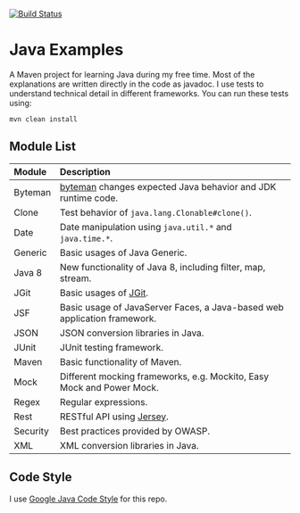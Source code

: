 [![Build Status][travis-img]][travis]

# Java Examples

A Maven project for learning Java during my free time. Most of the explanations are
written directly in the code as javadoc. I use tests to understand technical detail
in different frameworks. You can run these tests using:

    mvn clean install

## Module List

Module | Description
:--- | :---
Byteman | [byteman][bm] changes expected Java behavior and JDK runtime code.
Clone | Test behavior of `java.lang.Clonable#clone()`.
Date | Date manipulation using `java.util.*` and `java.time.*`.
Generic | Basic usages of Java Generic.
Java 8 | New functionality of Java 8, including filter, map, stream.
JGit | Basic usages of [JGit][jgit].
JSF | Basic usage of JavaServer Faces, a Java-based web application framework.
JSON | JSON conversion libraries in Java.
JUnit | JUnit testing framework.
Maven | Basic functionality of Maven.
Mock | Different mocking frameworks, e.g. Mockito, Easy Mock and Power Mock.
Regex | Regular expressions.
Rest | RESTful API using [Jersey][jersey].
Security | Best practices provided by OWASP.
XML | XML conversion libraries in Java.

## Code Style

I use [Google Java Code Style][style-java] for this repo.

[bm]: http://byteman.jboss.org
[jersey]: https://jersey.github.io
[jgit]: https://github.com/eclipse/jgit
[style-java]: https://google.github.io/styleguide/javaguide.html
[travis]: https://travis-ci.org/mincong-h/java-examples
[travis-img]: https://travis-ci.org/mincong-h/java-examples.svg?branch=master
